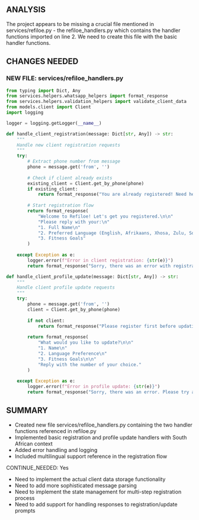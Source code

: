 <!-- Model: Sonnet 3.5 -->
<!-- Cost: $0.0047 -->
<!-- Max Tokens: 8000 -->
<!-- CONTINUATION NEEDED -->
## ANALYSIS
The project appears to be missing a crucial file mentioned in services/refiloe.py - the refiloe_handlers.py which contains the handler functions imported on line 2. We need to create this file with the basic handler functions.

## CHANGES NEEDED

### NEW FILE: services/refiloe_handlers.py
```python
from typing import Dict, Any
from services.helpers.whatsapp_helpers import format_response
from services.helpers.validation_helpers import validate_client_data
from models.client import Client
import logging

logger = logging.getLogger(__name__)

def handle_client_registration(message: Dict[str, Any]) -> str:
    """
    Handle new client registration requests
    """
    try:
        # Extract phone number from message
        phone = message.get('from', '')
        
        # Check if client already exists
        existing_client = Client.get_by_phone(phone)
        if existing_client:
            return format_response("You are already registered! Need help with something else?")
            
        # Start registration flow
        return format_response(
            "Welcome to Refiloe! Let's get you registered.\n\n"
            "Please reply with your:\n"
            "1. Full Name\n"
            "2. Preferred Language (English, Afrikaans, Xhosa, Zulu, Sotho)\n"
            "3. Fitness Goals"
        )
        
    except Exception as e:
        logger.error(f"Error in client registration: {str(e)}")
        return format_response("Sorry, there was an error with registration. Please try again later.")

def handle_client_profile_update(message: Dict[str, Any]) -> str:
    """
    Handle client profile update requests
    """
    try:
        phone = message.get('from', '')
        client = Client.get_by_phone(phone)
        
        if not client:
            return format_response("Please register first before updating your profile.")
            
        return format_response(
            "What would you like to update?\n\n"
            "1. Name\n"
            "2. Language Preference\n"
            "3. Fitness Goals\n\n"
            "Reply with the number of your choice."
        )
        
    except Exception as e:
        logger.error(f"Error in profile update: {str(e)}")
        return format_response("Sorry, there was an error. Please try again later.")
```

## SUMMARY
- Created new file services/refiloe_handlers.py containing the two handler functions referenced in refiloe.py
- Implemented basic registration and profile update handlers with South African context
- Added error handling and logging
- Included multilingual support reference in the registration flow

CONTINUE_NEEDED: Yes
- Need to implement the actual client data storage functionality
- Need to add more sophisticated message parsing
- Need to implement the state management for multi-step registration process
- Need to add support for handling responses to registration/update prompts